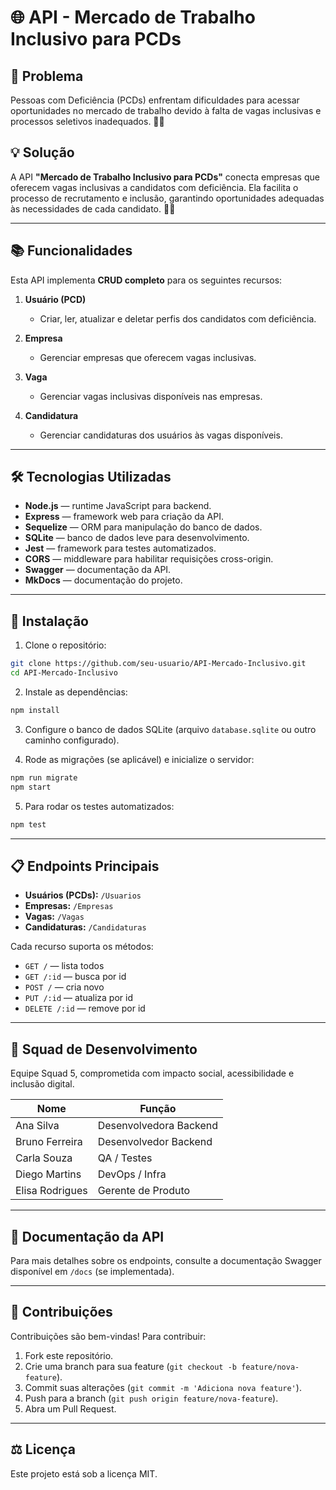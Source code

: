 
# 🌐 API - Mercado de Trabalho Inclusivo para PCDs

## 🚨 Problema

Pessoas com Deficiência (PCDs) enfrentam dificuldades para acessar oportunidades no mercado de trabalho devido à falta de vagas inclusivas e processos seletivos inadequados. 💼❌

## 💡 Solução

A API **"Mercado de Trabalho Inclusivo para PCDs"** conecta empresas que oferecem vagas inclusivas a candidatos com deficiência. Ela facilita o processo de recrutamento e inclusão, garantindo oportunidades adequadas às necessidades de cada candidato. 🤝💪

---

## 📚 Funcionalidades

Esta API implementa **CRUD completo** para os seguintes recursos:

1. **Usuário (PCD)**  
   - Criar, ler, atualizar e deletar perfis dos candidatos com deficiência.

2. **Empresa**  
   - Gerenciar empresas que oferecem vagas inclusivas.

3. **Vaga**  
   - Gerenciar vagas inclusivas disponíveis nas empresas.

4. **Candidatura**  
   - Gerenciar candidaturas dos usuários às vagas disponíveis.

---

## 🛠️ Tecnologias Utilizadas

- **Node.js** — runtime JavaScript para backend.
- **Express** — framework web para criação da API.
- **Sequelize** — ORM para manipulação do banco de dados.
- **SQLite** — banco de dados leve para desenvolvimento.
- **Jest** — framework para testes automatizados.
- **CORS** — middleware para habilitar requisições cross-origin.
- **Swagger** — documentação da API.
- **MkDocs** — documentação do projeto.

---

## 🚀 Instalação

1. Clone o repositório:

```bash
git clone https://github.com/seu-usuario/API-Mercado-Inclusivo.git
cd API-Mercado-Inclusivo
```

2. Instale as dependências:

```bash
npm install
```

3. Configure o banco de dados SQLite (arquivo `database.sqlite` ou outro caminho configurado).

4. Rode as migrações (se aplicável) e inicialize o servidor:

```bash
npm run migrate
npm start
```

5. Para rodar os testes automatizados:

```bash
npm test
```

---

## 📋 Endpoints Principais

- **Usuários (PCDs):** `/Usuarios`
- **Empresas:** `/Empresas`
- **Vagas:** `/Vagas`
- **Candidaturas:** `/Candidaturas`

Cada recurso suporta os métodos:  
- `GET /` — lista todos  
- `GET /:id` — busca por id  
- `POST /` — cria novo  
- `PUT /:id` — atualiza por id  
- `DELETE /:id` — remove por id

---

## 👥 Squad de Desenvolvimento

Equipe Squad 5, comprometida com impacto social, acessibilidade e inclusão digital.

| Nome             | Função              |
|------------------|---------------------|
| Ana Silva        | Desenvolvedora Backend | 
| Bruno Ferreira   | Desenvolvedor Backend | 
| Carla Souza      | QA / Testes          | 
| Diego Martins    | DevOps / Infra       |
| Elisa Rodrigues  | Gerente de Produto   | 

---

## 📄 Documentação da API

Para mais detalhes sobre os endpoints, consulte a documentação Swagger disponível em `/docs` (se implementada).

---

## 🤝 Contribuições

Contribuições são bem-vindas! Para contribuir:

1. Fork este repositório.
2. Crie uma branch para sua feature (`git checkout -b feature/nova-feature`).
3. Commit suas alterações (`git commit -m 'Adiciona nova feature'`).
4. Push para a branch (`git push origin feature/nova-feature`).
5. Abra um Pull Request.

---

## ⚖️ Licença

Este projeto está sob a licença MIT.
